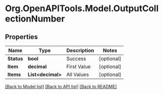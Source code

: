 # Org.OpenAPITools.Model.OutputCollectionNumber
## Properties

Name | Type | Description | Notes
------------ | ------------- | ------------- | -------------
**Status** | **bool** | Success | [optional] 
**Item** | **decimal** | First Value | [optional] 
**Items** | **List&lt;decimal&gt;** | All Values | [optional] 

[[Back to Model list]](../README.md#documentation-for-models) [[Back to API list]](../README.md#documentation-for-api-endpoints) [[Back to README]](../README.md)

